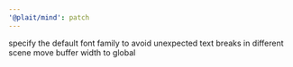```yaml
---
'@plait/mind': patch
---
```


specify the default font family to avoid unexpected text breaks in different scene
move buffer width to global
